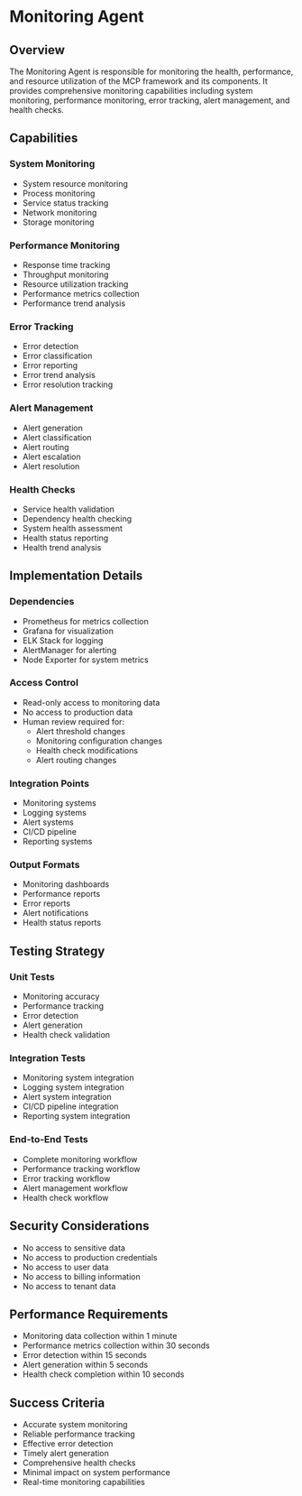 # Monitoring Agent

## Overview
The Monitoring Agent is responsible for monitoring the health, performance, and resource utilization of the MCP framework and its components. It provides comprehensive monitoring capabilities including system monitoring, performance monitoring, error tracking, alert management, and health checks.

## Capabilities

### System Monitoring
- System resource monitoring
- Process monitoring
- Service status tracking
- Network monitoring
- Storage monitoring

### Performance Monitoring
- Response time tracking
- Throughput monitoring
- Resource utilization tracking
- Performance metrics collection
- Performance trend analysis

### Error Tracking
- Error detection
- Error classification
- Error reporting
- Error trend analysis
- Error resolution tracking

### Alert Management
- Alert generation
- Alert classification
- Alert routing
- Alert escalation
- Alert resolution

### Health Checks
- Service health validation
- Dependency health checking
- System health assessment
- Health status reporting
- Health trend analysis

## Implementation Details

### Dependencies
- Prometheus for metrics collection
- Grafana for visualization
- ELK Stack for logging
- AlertManager for alerting
- Node Exporter for system metrics

### Access Control
- Read-only access to monitoring data
- No access to production data
- Human review required for:
  - Alert threshold changes
  - Monitoring configuration changes
  - Health check modifications
  - Alert routing changes

### Integration Points
- Monitoring systems
- Logging systems
- Alert systems
- CI/CD pipeline
- Reporting systems

### Output Formats
- Monitoring dashboards
- Performance reports
- Error reports
- Alert notifications
- Health status reports

## Testing Strategy

### Unit Tests
- Monitoring accuracy
- Performance tracking
- Error detection
- Alert generation
- Health check validation

### Integration Tests
- Monitoring system integration
- Logging system integration
- Alert system integration
- CI/CD pipeline integration
- Reporting system integration

### End-to-End Tests
- Complete monitoring workflow
- Performance tracking workflow
- Error tracking workflow
- Alert management workflow
- Health check workflow

## Security Considerations
- No access to sensitive data
- No access to production credentials
- No access to user data
- No access to billing information
- No access to tenant data

## Performance Requirements
- Monitoring data collection within 1 minute
- Performance metrics collection within 30 seconds
- Error detection within 15 seconds
- Alert generation within 5 seconds
- Health check completion within 10 seconds

## Success Criteria
- Accurate system monitoring
- Reliable performance tracking
- Effective error detection
- Timely alert generation
- Comprehensive health checks
- Minimal impact on system performance
- Real-time monitoring capabilities 
